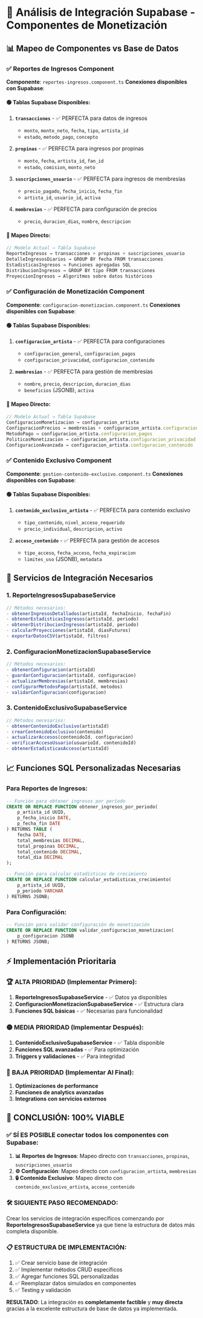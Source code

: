 # 🔗 Análisis de Integración Supabase - Componentes de Monetización

## 📊 Mapeo de Componentes vs Base de Datos

### ✅ **Reportes de Ingresos Component**
**Componente**: `reportes-ingresos.component.ts`
**Conexiones disponibles con Supabase**:

#### 🟢 Tablas Supabase Disponibles:
1. **`transacciones`** - ✅ PERFECTA para datos de ingresos
   - `monto`, `monto_neto`, `fecha`, `tipo`, `artista_id`
   - `estado`, `metodo_pago`, `concepto`

2. **`propinas`** - ✅ PERFECTA para ingresos por propinas
   - `monto`, `fecha`, `artista_id`, `fan_id`
   - `estado`, `comision`, `monto_neto`

3. **`suscripciones_usuario`** - ✅ PERFECTA para ingresos de membresías
   - `precio_pagado`, `fecha_inicio`, `fecha_fin`
   - `artista_id`, `usuario_id`, `activa`

4. **`membresias`** - ✅ PERFECTA para configuración de precios
   - `precio`, `duracion_dias`, `nombre`, `descripcion`

#### 🔄 Mapeo Directo:
```typescript
// Modelo Actual → Tabla Supabase
ReporteIngresos → transacciones + propinas + suscripciones_usuario
DetalleIngresosDiarios → GROUP BY fecha FROM transacciones
EstadisticasIngresos → Funciones agregadas SQL
DistribucionIngresos → GROUP BY tipo FROM transacciones
ProyeccionIngresos → Algoritmos sobre datos históricos
```

### ✅ **Configuración de Monetización Component**
**Componente**: `configuracion-monetizacion.component.ts`
**Conexiones disponibles con Supabase**:

#### 🟢 Tablas Supabase Disponibles:
1. **`configuracion_artista`** - ✅ PERFECTA para configuraciones
   - `configuracion_general`, `configuracion_pagos`
   - `configuracion_privacidad`, `configuracion_contenido`

2. **`membresias`** - ✅ PERFECTA para gestión de membresías
   - `nombre`, `precio`, `descripcion`, `duracion_dias`
   - `beneficios` (JSONB), `activa`

#### 🔄 Mapeo Directo:
```typescript
// Modelo Actual → Tabla Supabase
ConfiguracionMonetizacion → configuracion_artista
ConfiguracionPrecios → membresias + configuracion_artista.configuracion_general
MetodoPago → configuracion_artista.configuracion_pagos
PoliticasMonetizacion → configuracion_artista.configuracion_privacidad
ConfiguracionAvanzada → configuracion_artista.configuracion_contenido
```

### ✅ **Contenido Exclusivo Component**
**Componente**: `gestion-contenido-exclusivo.component.ts`
**Conexiones disponibles con Supabase**:

#### 🟢 Tablas Supabase Disponibles:
1. **`contenido_exclusivo_artista`** - ✅ PERFECTA para contenido exclusivo
   - `tipo_contenido`, `nivel_acceso_requerido`
   - `precio_individual`, `descripcion`, `activo`

2. **`acceso_contenido`** - ✅ PERFECTA para gestión de accesos
   - `tipo_acceso`, `fecha_acceso`, `fecha_expiracion`
   - `limites_uso` (JSONB), `metadata`

## 🚀 Servicios de Integración Necesarios

### 1. **ReporteIngresosSupabaseService**
```typescript
// Métodos necesarios:
- obtenerIngresosDetallados(artistaId, fechaInicio, fechaFin)
- obtenerEstadisticasIngresos(artistaId, periodo)
- obtenerDistribucionIngresos(artistaId, periodo)
- calcularProyecciones(artistaId, diasFuturos)
- exportarDatosCSV(artistaId, filtros)
```

### 2. **ConfiguracionMonetizacionSupabaseService**
```typescript
// Métodos necesarios:
- obtenerConfiguracion(artistaId)
- guardarConfiguracion(artistaId, configuracion)
- actualizarMembresias(artistaId, membresias)
- configurarMetodosPago(artistaId, metodos)
- validarConfiguracion(configuracion)
```

### 3. **ContenidoExclusivoSupabaseService**
```typescript
// Métodos necesarios:
- obtenerContenidoExclusivo(artistaId)
- crearContenidoExclusivo(contenido)
- actualizarAccesos(contenidoId, configuracion)
- verificarAccesoUsuario(usuarioId, contenidoId)
- obtenerEstadisticasAcceso(artistaId)
```

## 📈 Funciones SQL Personalizadas Necesarias

### Para Reportes de Ingresos:
```sql
-- Función para obtener ingresos por período
CREATE OR REPLACE FUNCTION obtener_ingresos_por_periodo(
    p_artista_id UUID,
    p_fecha_inicio DATE,
    p_fecha_fin DATE
) RETURNS TABLE (
    fecha DATE,
    total_membresias DECIMAL,
    total_propinas DECIMAL,
    total_contenido DECIMAL,
    total_dia DECIMAL
);

-- Función para calcular estadísticas de crecimiento
CREATE OR REPLACE FUNCTION calcular_estadisticas_crecimiento(
    p_artista_id UUID,
    p_periodo VARCHAR
) RETURNS JSONB;
```

### Para Configuración:
```sql
-- Función para validar configuración de monetización
CREATE OR REPLACE FUNCTION validar_configuracion_monetizacion(
    p_configuracion JSONB
) RETURNS JSONB;
```

## ⚡ Implementación Prioritaria

### 🏆 **ALTA PRIORIDAD** (Implementar Primero):
1. **ReporteIngresosSupabaseService** - ✅ Datos ya disponibles
2. **ConfiguracionMonetizacionSupabaseService** - ✅ Estructura clara
3. **Funciones SQL básicas** - ✅ Necesarias para funcionalidad

### 🟡 **MEDIA PRIORIDAD** (Implementar Después):
1. **ContenidoExclusivoSupabaseService** - ✅ Tabla disponible
2. **Funciones SQL avanzadas** - ✅ Para optimización
3. **Triggers y validaciones** - ✅ Para integridad

### 🔵 **BAJA PRIORIDAD** (Implementar Al Final):
1. **Optimizaciones de performance**
2. **Funciones de analytics avanzadas**
3. **Integrations con servicios externos**

## 🎯 **CONCLUSIÓN: 100% VIABLE**

### ✅ **SÍ ES POSIBLE** conectar todos los componentes con Supabase:

1. **📊 Reportes de Ingresos**: Mapeo directo con `transacciones`, `propinas`, `suscripciones_usuario`
2. **⚙️ Configuración**: Mapeo directo con `configuracion_artista`, `membresias`  
3. **🔒 Contenido Exclusivo**: Mapeo directo con `contenido_exclusivo_artista`, `acceso_contenido`

### 🛠️ **SIGUIENTE PASO RECOMENDADO**:
Crear los servicios de integración específicos comenzando por **ReporteIngresosSupabaseService** ya que tiene la estructura de datos más completa disponible.

### 📋 **ESTRUCTURA DE IMPLEMENTACIÓN**:
1. ✅ Crear servicio base de integración
2. ✅ Implementar métodos CRUD específicos
3. ✅ Agregar funciones SQL personalizadas
4. ✅ Reemplazar datos simulados en componentes
5. ✅ Testing y validación

**RESULTADO**: La integración es **completamente factible** y **muy directa** gracias a la excelente estructura de base de datos ya implementada.
